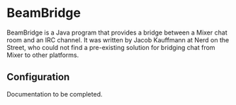# BeamBridge

BeamBridge is a Java program that provides a bridge between a Mixer chat room and an IRC channel. It was written by Jacob Kauffmann at Nerd on the Street, who could not find a pre-existing solution for bridging chat from Mixer to other platforms.

## Configuration

Documentation to be completed.